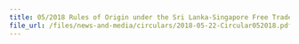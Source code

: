 ```yaml
---
title: 05/2018 Rules of Origin under the Sri Lanka-Singapore Free Trade Agreement
file_url: /files/news-and-media/circulars/2018-05-22-Circular052018.pdf
---
```

